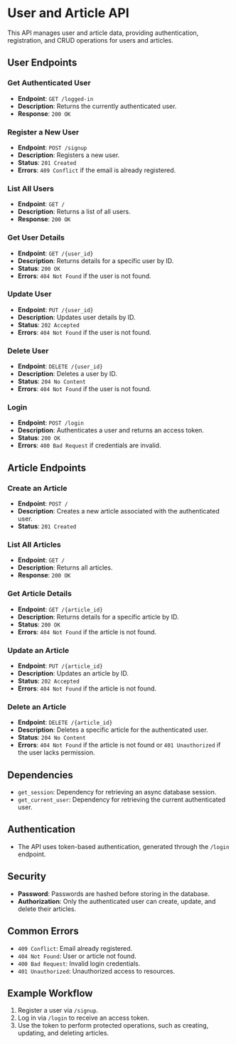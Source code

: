 # User and Article API

This API manages user and article data, providing authentication, registration, and CRUD operations for users and articles.

## User Endpoints

### Get Authenticated User

- **Endpoint**: `GET /logged-in`
- **Description**: Returns the currently authenticated user.
- **Response**: `200 OK`

### Register a New User

- **Endpoint**: `POST /signup`
- **Description**: Registers a new user.
- **Status**: `201 Created`
- **Errors**: `409 Conflict` if the email is already registered.

### List All Users

- **Endpoint**: `GET /`
- **Description**: Returns a list of all users.
- **Response**: `200 OK`

### Get User Details

- **Endpoint**: `GET /{user_id}`
- **Description**: Returns details for a specific user by ID.
- **Status**: `200 OK`
- **Errors**: `404 Not Found` if the user is not found.

### Update User

- **Endpoint**: `PUT /{user_id}`
- **Description**: Updates user details by ID.
- **Status**: `202 Accepted`
- **Errors**: `404 Not Found` if the user is not found.

### Delete User

- **Endpoint**: `DELETE /{user_id}`
- **Description**: Deletes a user by ID.
- **Status**: `204 No Content`
- **Errors**: `404 Not Found` if the user is not found.

### Login

- **Endpoint**: `POST /login`
- **Description**: Authenticates a user and returns an access token.
- **Status**: `200 OK`
- **Errors**: `400 Bad Request` if credentials are invalid.

## Article Endpoints

### Create an Article

- **Endpoint**: `POST /`
- **Description**: Creates a new article associated with the authenticated user.
- **Status**: `201 Created`

### List All Articles

- **Endpoint**: `GET /`
- **Description**: Returns all articles.
- **Response**: `200 OK`

### Get Article Details

- **Endpoint**: `GET /{article_id}`
- **Description**: Returns details for a specific article by ID.
- **Status**: `200 OK`
- **Errors**: `404 Not Found` if the article is not found.

### Update an Article

- **Endpoint**: `PUT /{article_id}`
- **Description**: Updates an article by ID.
- **Status**: `202 Accepted`
- **Errors**: `404 Not Found` if the article is not found.

### Delete an Article

- **Endpoint**: `DELETE /{article_id}`
- **Description**: Deletes a specific article for the authenticated user.
- **Status**: `204 No Content`
- **Errors**: `404 Not Found` if the article is not found or `401 Unauthorized` if the user lacks permission.

## Dependencies

- `get_session`: Dependency for retrieving an async database session.
- `get_current_user`: Dependency for retrieving the current authenticated user.

## Authentication

- The API uses token-based authentication, generated through the `/login` endpoint.

## Security

- **Password**: Passwords are hashed before storing in the database.
- **Authorization**: Only the authenticated user can create, update, and delete their articles.

## Common Errors

- `409 Conflict`: Email already registered.
- `404 Not Found`: User or article not found.
- `400 Bad Request`: Invalid login credentials.
- `401 Unauthorized`: Unauthorized access to resources.

## Example Workflow

1. Register a user via `/signup`.
2. Log in via `/login` to receive an access token.
3. Use the token to perform protected operations, such as creating, updating, and deleting articles.

